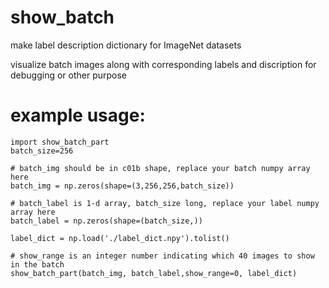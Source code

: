 # show_batch

make label description dictionary for ImageNet datasets

visualize batch images along with corresponding labels and discription for debugging or other purpose

# example usage:

    import show_batch_part
    batch_size=256
    
    # batch_img should be in c01b shape, replace your batch numpy array here
    batch_img = np.zeros(shape=(3,256,256,batch_size))   
    
    # batch_label is 1-d array, batch_size long, replace your label numpy array here
    batch_label = np.zeros(shape=(batch_size,)) 
    
    label_dict = np.load('./label_dict.npy').tolist()
    
    # show_range is an integer number indicating which 40 images to show in the batch
    show_batch_part(batch_img, batch_label,show_range=0, label_dict)  
